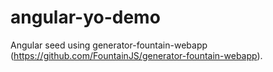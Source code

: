 # angular-yo-demo
Angular seed using generator-fountain-webapp (https://github.com/FountainJS/generator-fountain-webapp).

